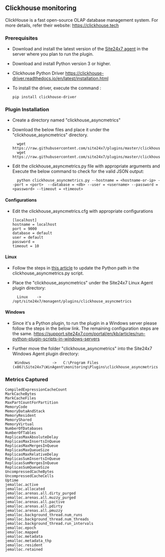 Clickhouse monitoring
---  
ClickHouse is a fast open-source OLAP database management system. For more details, refer their website: https://clickhouse.tech

### Prerequisites

- Download and install the latest version of the [Site24x7 agent](https://www.site24x7.com/app/client#/admin/inventory/add-monitor) in the server where you plan to run the plugin. 
- Download and install Python version 3 or higher.
- Clickhouse Python Driver
https://clickhouse-driver.readthedocs.io/en/latest/installation.html

- To install the driver, execute the command :
	```
	pip install clickhouse-driver
	```

### Plugin Installation  

- Create a directory named "clickhouse_asyncmetrics"

- Download the below files and place it under the "clickhouse_asyncmetrics" directory.

		wget https://raw.githubusercontent.com/site24x7/plugins/master/clickhouse/clickhouse_asyncmetrics/clickhouse_asyncmetrics.py
		wget https://raw.githubusercontent.com/site24x7/plugins/master/clickhouse/clickhouse_asyncmetrics/clickhouse_asyncmetrics.cfg


- Edit the clickhouse_asyncmetrics.py file with appropriate arguments and Execute the below command to check for the valid JSON output:

		python clickhouse_asyncmetrics.py --hostname = <hostname-or-ip> --port = <port>  --database = <db> --user = <username> --password = <password> --timeout = <timeout>
  
#### Configurations

- Edit the clickhouse_asyncmetrics.cfg with appropriate configurations
  
	```
	[localhost]
	hostname = localhost
	port = 9000
	database = default
	user = default
	password = 
	timeout = 10
	```
#### Linux

- Follow the steps in [this article](https://support.site24x7.com/portal/en/kb/articles/updating-python-path-in-a-plugin-script-for-linux-servers) to update the Python path in the clickhouse_asyncmetrics.py script.

- Place the "clickhouse_asyncmetrics" under the Site24x7 Linux Agent plugin directory:

        Linux    ->   /opt/site24x7/monagent/plugins/clickhouse_asyncmetrics

#### Windows
- Since it's a Python plugin, to run the plugin in a Windows server please follow the steps in the below link. The remaining configuration steps are the same.
https://support.site24x7.com/portal/en/kb/articles/run-python-plugin-scripts-in-windows-servers
-  Further move the folder "clickhouse_asyncmetrics" into the  Site24x7 Windows Agent plugin directory:

        Windows          ->   C:\Program Files (x86)\Site24x7\WinAgent\monitoring\Plugins\clickhouse_asyncmetrics

### Metrics Captured
    CompiledExpressionCacheCount
    MarkCacheBytes
    MarkCacheFiles
    MaxPartCountForPartition
    MemoryCode
    MemoryDataAndStack
    MemoryResident
    MemoryShared
    MemoryVirtual
    NumberOfDatabases
    NumberOfTables
    ReplicasMaxAbsoluteDelay
    ReplicasMaxInsertsInQueue
    ReplicasMaxMergesInQueue
    ReplicasMaxQueueSize
    ReplicasMaxRelativeDelay
    ReplicasSumInsertsInQueue
    ReplicasSumMergesInQueue
    ReplicasSumQueueSize
    UncompressedCacheBytes
    UncompressedCacheCells
    Uptime
    jemalloc.active
    jemalloc.allocated
    jemalloc.arenas.all.dirty_purged
    jemalloc.arenas.all.muzzy_purged
    jemalloc.arenas.all.pactive
    jemalloc.arenas.all.pdirty
    jemalloc.arenas.all.pmuzzy
    jemalloc.background_thread.num_runs
    jemalloc.background_thread.num_threads
    jemalloc.background_thread.run_intervals
    jemalloc.epoch
    jemalloc.mapped
    jemalloc.metadata
    jemalloc.metadata_thp
    jemalloc.resident
    jemalloc.retained
